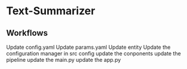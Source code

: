 # Text-Summarizer

## Workflows

Update config.yaml
Update params.yaml
Update entity
Update the configuration manager in src config
update the conponents
update the pipeline
update the main.py
update the app.py